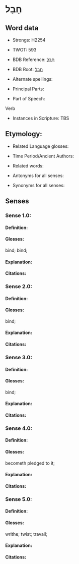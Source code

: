 # חָבַל

<!-- Status: S2="NeedsEdits" -->
<!-- Lexica used for edits:   -->

## Word data

* Strongs: H2254

* TWOT: 593

* BDB Reference: [חָבַל](rc://en/bdb/dict/h.af.aa)

* BDB Root: [חבל](rc://en/bdb/dict/h.af.aa)

* Alternate spellings:

* Principal Parts:

* Part of Speech:

Verb

* Instances in Scripture: TBS

## Etymology:

* Related Language glosses:

* Time Period/Ancient Authors:

* Related words:

* Antonyms for all senses:

* Synonyms for all senses:

## Senses

### Sense 1.0:

#### Definition:

#### Glosses:

bind; bind; 

#### Explanation:

#### Citations:



### Sense 2.0:

#### Definition:

#### Glosses:

bind; 

#### Explanation:

#### Citations:



### Sense 3.0:

#### Definition:

#### Glosses:

bind; 

#### Explanation:

#### Citations:



### Sense 4.0:

#### Definition:

#### Glosses:

becometh pledged to it; 

#### Explanation:

#### Citations:



### Sense 5.0:

#### Definition:

#### Glosses:

writhe; twist; travail; 

#### Explanation:

#### Citations:



